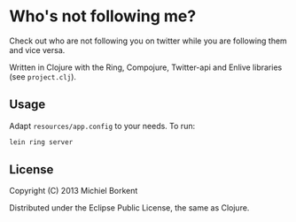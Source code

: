 # Who's not following me?
Check out who are not following you on twitter while you are following
them and vice versa.

Written in Clojure with the Ring, Compojure, Twitter-api and Enlive
libraries (see `project.clj`).

## Usage
Adapt `resources/app.config` to your needs. 
To run:
```bash
lein ring server
```

## License

Copyright (C) 2013 Michiel Borkent

Distributed under the Eclipse Public License, the same as Clojure.

